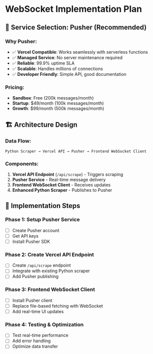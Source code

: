 # WebSocket Implementation Plan

## 🎯 **Service Selection: Pusher (Recommended)**

### **Why Pusher:**
- ✅ **Vercel Compatible**: Works seamlessly with serverless functions
- ✅ **Managed Service**: No server maintenance required
- ✅ **Reliable**: 99.9% uptime SLA
- ✅ **Scalable**: Handles millions of connections
- ✅ **Developer Friendly**: Simple API, good documentation

### **Pricing:**
- **Sandbox**: Free (200k messages/month)
- **Startup**: $49/month (100k messages/month)
- **Growth**: $99/month (500k messages/month)

## 🏗️ **Architecture Design**

### **Data Flow:**
```
Python Scraper → Vercel API → Pusher → Frontend WebSocket Client
```

### **Components:**
1. **Vercel API Endpoint** (`/api/scrape`) - Triggers scraping
2. **Pusher Service** - Real-time message delivery
3. **Frontend WebSocket Client** - Receives updates
4. **Enhanced Python Scraper** - Publishes to Pusher

## 🔧 **Implementation Steps**

### **Phase 1: Setup Pusher Service**
- [ ] Create Pusher account
- [ ] Get API keys
- [ ] Install Pusher SDK

### **Phase 2: Create Vercel API Endpoint**
- [ ] Create `/api/scrape` endpoint
- [ ] Integrate with existing Python scraper
- [ ] Add Pusher publishing

### **Phase 3: Frontend WebSocket Client**
- [ ] Install Pusher client
- [ ] Replace file-based fetching with WebSocket
- [ ] Add real-time UI updates

### **Phase 4: Testing & Optimization**
- [ ] Test real-time performance
- [ ] Add error handling
- [ ] Optimize data transfer
